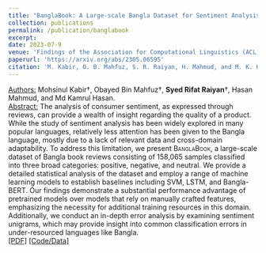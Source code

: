 ```yaml
---
title: "BanglaBook: A Large-scale Bangla Dataset for Sentiment Analysis from Book Reviews"
collection: publications
permalink: /publication/banglabook
excerpt: 
date: 2023-07-9
venue: 'Findings of the Association for Computational Linguistics (ACL)'
paperurl: 'https://arxiv.org/abs/2305.06595'
citation: 'M. Kabir, O. B. Mahfuz, S. R. Raiyan, H. Mahmud, and M. K. Hasan, “BanglaBook: A Large-scale Bangla Dataset for Sentiment Analysis from Book Reviews,” arXiv preprint arXiv:2305.06595, 2023.'
---
```

<u>Authors:</u> Mohsinul Kabir†, Obayed Bin Mahfuz†, **Syed Rifat Raiyan**†, Hasan Mahmud, and Md Kamrul Hasan.
<br>
<u>Abstract:</u> The analysis of consumer sentiment, as expressed through reviews, can provide a wealth
of insight regarding the quality of a product. While the study of sentiment analysis
has been widely explored in many popular
languages, relatively less attention has been
given to the Bangla language, mostly due
to a lack of relevant data and cross-domain
adaptability. To address this limitation, we
present <span style="font-variant:small-caps;">BanglaBook</span>, a large-scale dataset
of Bangla book reviews consisting of 158,065
samples classified into three broad categories:
positive, negative, and neutral. We provide a
detailed statistical analysis of the dataset and
employ a range of machine learning models
to establish baselines including SVM, LSTM,
and Bangla-BERT. Our findings demonstrate
a substantial performance advantage of pretrained models over models that rely on manually crafted features, emphasizing the necessity for additional training resources in this domain. Additionally, we conduct an in-depth
error analysis by examining sentiment unigrams, which may provide insight into common classification errors in under-resourced
languages like Bangla.
<br>
[[PDF]](https://arxiv.org/ftp/arxiv/papers/2305/2305.06595.pdf) [[Code/Data]](https://github.com/mohsinulkabir14/BanglaBook)